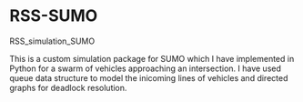 # RSS-SUMO
RSS_simulation_SUMO

This is a custom simulation package for SUMO which I have implemented in Python for a swarm of vehicles approaching an intersection.
I have used queue data structure to model the inicoming lines of vehicles and directed graphs for deadlock resolution. 
